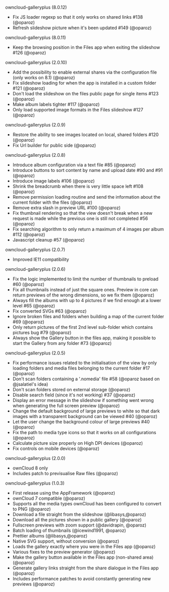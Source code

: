 owncloud-galleryplus (8.0.12)
* Fix JS loader regexp so that it only works on shared links #138 (@oparoz)
* Refresh slideshow picture when it's been updated #149 (@oparoz)

owncloud-galleryplus (8.0.11)
* Keep the browsing position in the Files app when exiting the slideshow #126 (@oparoz)

owncloud-galleryplus (2.0.10)
* Add the possibility to enable external shares via the configuration file (only works on 8.1) (@oparoz)
* Fix slideshow loading for when the app is installed in a custom folder #121 (@oparoz)
* Don't load the slideshow on the files public page for single items #123 (@oparoz)
* Make album labels tighter #117 (@oparoz)
* Only load supported image formats in the Files slideshow #127 (@oparoz)

owncloud-galleryplus (2.0.9)
* Restore the ability to see images located on local, shared folders #120 (@oparoz)
* Fix Url builder for public side (@oparoz)

owncloud-galleryplus (2.0.8)
* Introduce album configuration via a text file #85 (@oparoz)
* Introduce buttons to sort content by name and upload date #90 and #91 (@oparoz)
* Introduce image labels #106 (@oparoz)
* Shrink the breadcrumb when there is very little space left #108 (@oparoz)
* Remove permission loading routine and send the information about the current folder with the files (@oparoz)
* Remove extra slash in preview URL #100 (@oparoz)
* Fix thumbnail rendering so that the view doesn't break when a new request is made while the previous one is still not completed #56 (@oparoz)
* Fix searching algorithm to only return a maximum of 4 images per album #112 (@oparoz)
* Javascript cleanup #57 (@oparoz)

owncloud-galleryplus (2.0.7)
* Improved IE11 compatibility

owncloud-galleryplus (2.0.6)
* Fix the logic implemented to limit the number of thumbnails to preload #60 (@oparoz)
* Fix all thumbnails instead of just the square ones. Preview in core can return previews of the wrong dimensions, so we fix them (@oparoz)
* Always fill the albums with up to 4 pictures if we find enough at a lower level #65 (@oparoz)
* Fix converted SVGs #63 (@oparoz)
* Ignore broken files and folders when building a map of the current folder #69 (@oparoz)
* Only return pictures of the first 2nd level sub-folder which contains pictures bug #79 (@oparoz)
* Always show the Gallery button in the files app, making it possible to start the Gallery from any folder #73 (@oparoz)

owncloud-galleryplus (2.0.5)
* Fix performance issues related to the initialisation of the view by only loading folders and media files belonging to the current folder #17 (@oparoz)
* Don't scan folders containing a '.nomedia' file #58 (@oparoz based on @jsalatiel's idea)
* Don't scan folders stored on external storage (@oparoz)
* Disable search field (since it's not working) #37 (@oparoz)
* Display an error message in the slideshow if something went wrong when generating the full screen preview (@oparoz)
* Change the default background of large previews to white so that dark images with a transparent background can be viewed #40 (@oparoz)
* Let the user change the background colour of large previews #40 (@oparoz)
* Fix the path to media type icons so that it works on all configurations (@oparoz)
* Calculate picture size properly on High DPI devices (@oparoz)
* Fix controls on mobile devices (@oparoz)

owncloud-galleryplus (2.0.0)
* ownCloud 8 only
* Includes patch to previsualise Raw files (@oparoz)

owncloud-galleryplus (1.0.3)
* First release using the AppFramework (@oparoz)
* ownCloud 7 compatible (@oparoz)
* Supports all the media types ownCloud has been configured to convert to PNG (@oparoz)
* Download a file straight from the slideshow (@libasys,@oparoz)
* Download all the pictures shown in a public gallery (@oparoz)
* Fullscreen previews with zoom support (@davidrapin, @oparoz)
* Batch loading of thumbnails (@icewind1991, @oparoz)
* Prettier albums (@libasys,@oparoz)
* Native SVG support, without conversion (@oparoz)
* Loads the gallery exactly where you were in the Files app (@oparoz)
* Various fixes to the preview generator (@oparoz)
* Make the gallery button available in the Files app (non-shared area) (@oparoz)
* Generate gallery links straight from the share dialogue in the Files app (@oparoz)
* Includes performance patches to avoid constantly generating new previews (@oparoz)

